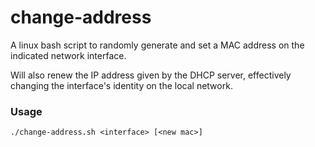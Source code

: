 # change-address

A linux bash script to randomly generate and set a MAC address on the 
indicated network interface.

Will also renew the IP address given by the DHCP server, effectively 
changing the interface's identity on the local network.

### Usage

```
./change-address.sh <interface> [<new mac>]
```
